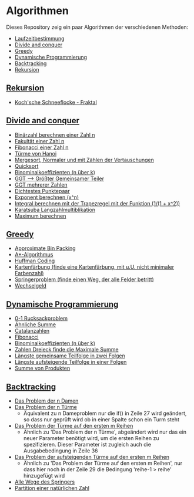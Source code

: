 # Algorithmen

Dieses Repository zeig ein paar Algorithmen der verschiedenen Methoden:

*  [Laufzeitbestimmung](./laufzeitbestimen.MD)
*  [Divide and conquer](https://github.com/gemohr/Algorithmen/tree/master/%20divide%20and%20conquer)
*  [Greedy](https://github.com/gemohr/Algorithmen/tree/master/%20divide%20and%20greedy)
*  [Dynamische Programmierung](https://github.com/gemohr/Algorithmen/tree/master/%20divide%20and%20dynamic)
*  [Backtracking](https://github.com/gemohr/Algorithmen/tree/master/backtracking)
*  [Rekursion]()


## [Rekursion]()

* [Koch'sche Schneeflocke - Fraktal]()



## [Divide and conquer](https://github.com/gemohr/Algorithmen/tree/master/%20divide%20and%20conquer)

* [Binärzahl berechnen einer Zahl n](https://github.com/gemohr/Algorithmen/tree/master/%20divide%20and%20conquer/Bin%C3%A4rzahl)
* [Fakultät einer Zahl n](https://github.com/gemohr/Algorithmen/tree/master/%20divide%20and%20conquer/fakultaet)
* [Fibonacci einer Zahl n](https://github.com/gemohr/Algorithmen/tree/master/%20divide%20and%20conquer/fibonacci)
* [Türme von Hanoi](https://github.com/gemohr/Algorithmen/tree/master/%20divide%20and%20conquer/hanoi)
* [Mergesort, Normaler und mit Zählen der Vertauschungen](https://github.com/gemohr/Algorithmen/tree/master/%20divide%20and%20conquer/mergesort)
* [Quicksort](https://github.com/gemohr/Algorithmen/tree/master/%20divide%20and%20conquer/quicksort)
* [Binominalkoeffizienten (n über k)](https://github.com/gemohr/Algorithmen/tree/master/%20divide%20and%20conquer/binominalkoeffizient)
* [GGT --> Größter Gemeinsamer Teiler](https://github.com/gemohr/Algorithmen/tree/master/%20divide%20and%20conquer/groessterGemeinsamerTeiler)
* [GGT mehrerer Zahlen](https://github.com/gemohr/Algorithmen/tree/master/%20divide%20and%20conquer/ggtMehereZahlen)
* [Dichtestes Punktepaar](https://github.com/gemohr/Algorithmen/tree/master/%20divide%20and%20conquer/dichtestes_punktepaar)
* [Exponent berechnen (x^n)](https://github.com/gemohr/Algorithmen/tree/master/%20divide%20and%20conquer/exponentiell)
* [Integral berechnen mit der Trapezregel mit der Funktion (1/(1 + x^2))](https://github.com/gemohr/Algorithmen/tree/master/%20divide%20and%20conquer/integral_mit_trapezen)
* [Karatsuba Langzahlmultiblikation](https://github.com/gemohr/Algorithmen/tree/master/%20divide%20and%20conquer/Karatsuba_langzahl_multi)
* [Maximum berechnen](https://github.com/gemohr/Algorithmen/tree/master/%20divide%20and%20conquer/maximum)


## [Greedy](https://github.com/gemohr/Algorithmen/tree/master/%20divide%20and%20greedy)

* [Approximate Bin Packing](https://github.com/gemohr/Algorithmen/tree/master/greedy/approximate_bin_packing)
* [A*-Algorithmus](https://github.com/gemohr/Algorithmen/tree/master/greedy/astar)
* [Huffman Coding](https://github.com/gemohr/Algorithmen/tree/master/greedy/huffman)
* [Kartenfärbung (finde eine Kartenfärbung, mit u.U. nicht minimaler Farbenzahl)](https://github.com/gemohr/Algorithmen/tree/master/greedy/kartenfaerben_greedy)
* [Springerproblem (finde einen Weg, der alle Felder betritt)](https://github.com/gemohr/Algorithmen/tree/master/greedy/springer_greedy)
* [Wechselgeld](https://github.com/gemohr/Algorithmen/tree/master/greedy/wechselgeld)


## [Dynamische Programmierung](https://github.com/gemohr/Algorithmen/tree/master/%20divide%20and%20dynamic)

* [0-1 Rucksackproblem](https://github.com/gemohr/Algorithmen/tree/master/dynamic/0-1-Rucksackproblem_dynam)
* [Ähnliche Summe](https://github.com/gemohr/Algorithmen/tree/master/dynamic/aehnlicheSumme_dyn)
* [Catalanzahlen](https://github.com/gemohr/Algorithmen/tree/master/dynamic/catalanzahlen)
* [Fibonacci](https://github.com/gemohr/Algorithmen/tree/master/dynamic/fibonacci_dyn)
* [Binominalkoeffizienten (n über k)](https://github.com/gemohr/Algorithmen/tree/master/dynamic/binominalkoeffizient_dyn)
* [Zahlen Dreieck finde die Maximale Summe](https://github.com/gemohr/Algorithmen/tree/master/dynamic/zahlen-dreieck)
* [Längste gemeinsame Teilfolge in zwei Folgen](https://github.com/gemohr/Algorithmen/tree/master/dynamic/laengste_gemeinsame_teilfolge)
* [Längste aufsteigende Teilfolge in einer Folgen](https://github.com/gemohr/Algorithmen/tree/master/dynamic/laengste_austeigende_teilfolge)
* [Summe von Produkten](https://github.com/gemohr/Algorithmen/tree/master/dynamic/summe_von_produkten)

## [Backtracking](https://github.com/gemohr/Algorithmen/tree/master/backtracking)

* [Das Problem der n Damen](https://github.com/gemohr/Algorithmen/tree/master/backtracking/n_damen_problem/src)
* [Das Problem der n Türme](https://github.com/gemohr/Algorithmen/tree/master/backtracking/n_tuerme_problem/src)
  - Äquivalent zu n Dameproblem nur die if() in Zeile 27 wird geändert, so dass nur geprüft wird ob in einer Spalte schon ein Turm steht
* [Das Problem der Türme auf den ersten m Reihen](https://github.com/gemohr/Algorithmen/tree/master/backtracking/tuerme_auf_den_ersten_m_reihen/src)
  - Ähnlich zu 'Das Problem der n Türme', abgeändert wird nur das ein neuer Parameter benötigt wird, um die ersten Reihen zu spezifizieren. Dieser Parameter ist zugleich auch die Ausgabebedingung in Zeile 36
* [Das Problem der aufsteigenden Türme auf den ersten m Reihen](https://github.com/gemohr/Algorithmen/tree/master/backtracking/aufsteigende_tuerme_auf_den_ersten_m_reihen/src)
  - Ähnlich zu 'Das Problem der Türme auf den ersten m Reihen', nur dass hier noch in der Zeile 29 die Bedingung 'reihe-1 > reihe' hinzugefügt wird 
* [Alle Wege des Springers](https://github.com/gemohr/Algorithmen/tree/master/backtracking/alle_wege_des_springers/src)
* [Partition einer natürlichen Zahl](https://github.com/gemohr/Algorithmen/tree/master/backtracking/partionierung_einer_natuerlichen_zahl/src)
